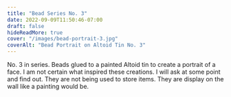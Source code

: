 ```yaml
---
title: "Bead Series No. 3"
date: 2022-09-09T11:50:46-07:00
draft: false
hideReadMore: true
cover: "/images/bead-portrait-3.jpg"
coverAlt: "Bead Portrait on Altoid Tin No. 3"
---
```


No. 3 in series. Beads glued to a painted Altoid tin to create a portrait of a face.
I am not certain what inspired these creations. I will ask at some point and find out.
They are not being used to store items. They are display on the wall like a painting would be.
